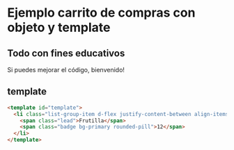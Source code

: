 # Ejemplo carrito de compras con objeto y template

## Todo con fines educativos

Si puedes mejorar el código, bienvenido!

## template

```html
<template id="template">
  <li class="list-group-item d-flex justify-content-between align-items-center">
    <span class="lead">Frutilla</span>
    <span class="badge bg-primary rounded-pill">12</span>
  </li>
</template>
```
